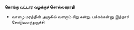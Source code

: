 **கொங்கு வட்டார வழக்குச் சொல்லகராதி**
- வாழை மரத்தின் அருகில் வளரும் சிறு கன்று. பக்கக்கன்னு இத்தாச் சோடுவளந்துருச்சி

